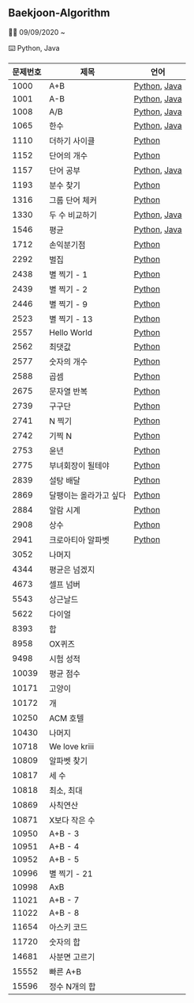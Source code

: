 ## Baekjoon-Algorithm

👩‍💻 09/09/2020 ~

⌨️ Python, Java


문제번호|제목|언어
----|----|----|
1000|A+B|[Python](https://github.com/park-daeun/Baekjoon-Algorithm/blob/master/1000~1999/Q1000.py), [Java](https://github.com/park-daeun/Baekjoon-Algorithm/blob/master/1000~1999/Q1000.java)
1001|A-B|[Python](https://github.com/park-daeun/Baekjoon-Algorithm/blob/master/1000~1999/Q1001.py), [Java](https://github.com/park-daeun/Baekjoon-Algorithm/blob/master/1000~1999/Q1001.java)
1008|A/B|[Python](https://github.com/park-daeun/Baekjoon-Algorithm/blob/master/1000~1999/Q1008.py), [Java](https://github.com/park-daeun/Baekjoon-Algorithm/blob/master/1000~1999/Q1008.java)
1065|한수|[Python](https://github.com/park-daeun/Baekjoon-Algorithm/blob/master/1000~1999/Q1065.py), [Java](https://github.com/park-daeun/Baekjoon-Algorithm/blob/master/1000~1999/Q1065.java)
1110|더하기 사이클|[Python](https://github.com/park-daeun/Baekjoon-Algorithm/blob/master/1000~1999/Q1110.py)
1152|단어의 개수|[Python](https://github.com/park-daeun/Baekjoon-Algorithm/blob/master/1000~1999/Q1152.py)
1157|단어 공부|[Python](https://github.com/park-daeun/Baekjoon-Algorithm/blob/master/1000~1999/Q1157.py), [Java](https://github.com/park-daeun/Baekjoon-Algorithm/blob/master/1000~1999/Q1157.java)
1193|분수 찾기|[Python](https://github.com/park-daeun/Baekjoon-Algorithm/blob/master/1000~1999/Q1193.py)
1316|그룹 단어 체커|[Python](https://github.com/park-daeun/Baekjoon-Algorithm/blob/master/1000~1999/Q1316.py)
1330|두 수 비교하기|[Python](https://github.com/park-daeun/Baekjoon-Algorithm/blob/master/1000~1999/Q1330.py), [Java](https://github.com/park-daeun/Baekjoon-Algorithm/blob/master/1000~1999/Q1330.java)
1546|평균|[Python](https://github.com/park-daeun/Baekjoon-Algorithm/blob/master/1000~1999/Q1546.py), [Java](https://github.com/park-daeun/Baekjoon-Algorithm/blob/master/1000~1999/Q1546.java)
1712|손익분기점|[Python](https://github.com/park-daeun/Baekjoon-Algorithm/blob/master/1000~1999/Q1712.py)
2292|벌집|[Python](https://github.com/park-daeun/Baekjoon-Algorithm/blob/master/2000~2999/Q2292.py)
2438|별 찍기 - 1|[Python](https://github.com/park-daeun/Baekjoon-Algorithm/blob/master/2000~2999/Q2438.py)
2439|별 찍기 - 2|[Python](https://github.com/park-daeun/Baekjoon-Algorithm/blob/master/2000~2999/Q2439.py)
2446|별 찍기 - 9|[Python](https://github.com/park-daeun/Baekjoon-Algorithm/blob/master/2000~2999/Q2446.py)
2523|별 찍기 - 13|[Python](https://github.com/park-daeun/Baekjoon-Algorithm/blob/master/2000~2999/Q2523.py)
2557|Hello World|[Python](https://github.com/park-daeun/Baekjoon-Algorithm/blob/master/2000~2999/Q2557.py)
2562|최댓값|[Python](https://github.com/park-daeun/Baekjoon-Algorithm/blob/master/2000~2999/Q2562.py)
2577|숫자의 개수|[Python](https://github.com/park-daeun/Baekjoon-Algorithm/blob/master/2000~2999/Q2577.py)
2588|곱셈|[Python](https://github.com/park-daeun/Baekjoon-Algorithm/blob/master/2000~2999/Q2588.py)
2675|문자열 반복|[Python](https://github.com/park-daeun/Baekjoon-Algorithm/blob/master/2000~2999/Q2675.py)
2739|구구단|[Python](https://github.com/park-daeun/Baekjoon-Algorithm/blob/master/2000~2999/Q2739.py)
2741|N 찍기|[Python](https://github.com/park-daeun/Baekjoon-Algorithm/blob/master/2000~2999/Q2741.py)
2742|기찍 N|[Python](https://github.com/park-daeun/Baekjoon-Algorithm/blob/master/2000~2999/Q2742.py)
2753|윤년|[Python](https://github.com/park-daeun/Baekjoon-Algorithm/blob/master/2000~2999/Q2753.py)
2775|부녀회장이 될테야|[Python](https://github.com/park-daeun/Baekjoon-Algorithm/blob/master/2000~2999/Q2775.py)
2839|설탕 배달|[Python](https://github.com/park-daeun/Baekjoon-Algorithm/blob/master/2000~2999/Q2839.py)
2869|달팽이는 올라가고 싶다|[Python](https://github.com/park-daeun/Baekjoon-Algorithm/blob/master/2000~2999/Q2869.py)
2884|알람 시계|[Python](https://github.com/park-daeun/Baekjoon-Algorithm/blob/master/2000~2999/Q2884.py)
2908|상수|[Python](https://github.com/park-daeun/Baekjoon-Algorithm/blob/master/2000~2999/Q2908.py)
2941|크로아티아 알파벳|[Python](https://github.com/park-daeun/Baekjoon-Algorithm/blob/master/2000~2999/Q2941.py)
3052|나머지|
4344|평균은 넘겠지|
4673|셀프 넘버|
5543|상근날드|
5622|다이얼|
8393|합|
8958|OX퀴즈|
9498|시험 성적|
10039|평균 점수|
10171|고양이|
10172|개|
10250|ACM 호텔|
10430|나머지|
10718|We love kriii|
10809|알파벳 찾기|
10817|세 수|
10818|최소, 최대|
10869|사칙연산|
10871|X보다 작은 수|
10950|A+B - 3|
10951|A+B - 4|
10952|A+B - 5|
10996|별 찍기 - 21|
10998|AxB|
11021|A+B - 7|
11022|A+B - 8|
11654|아스키 코드|
11720|숫자의 합|
14681|사분면 고르기|
15552|빠른 A+B|
15596|정수 N개의 합|
